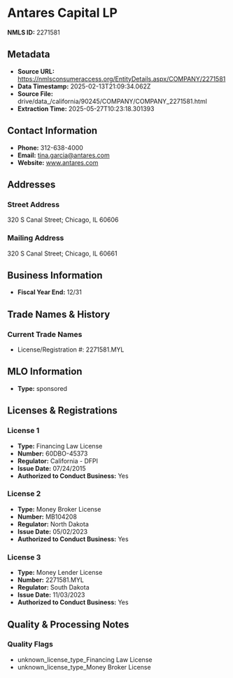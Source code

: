 # Antares Capital LP

**NMLS ID:** 2271581

## Metadata
- **Source URL:** https://nmlsconsumeraccess.org/EntityDetails.aspx/COMPANY/2271581
- **Data Timestamp:** 2025-02-13T21:09:34.062Z
- **Source File:** drive/data_/california/90245/COMPANY/COMPANY_2271581.html
- **Extraction Time:** 2025-05-27T10:23:18.301393

## Contact Information
- **Phone:** 312-638-4000
- **Email:** tina.garcia@antares.com
- **Website:** www.antares.com

## Addresses
### Street Address
320 S Canal Street; Chicago, IL 60606

### Mailing Address
320 S Canal Street; Chicago, IL 60661

## Business Information
- **Fiscal Year End:** 12/31

## Trade Names & History
### Current Trade Names
- License/Registration #: 2271581.MYL

## MLO Information
- **Type:** sponsored

## Licenses & Registrations

### License 1
- **Type:** Financing Law License
- **Number:** 60DBO-45373
- **Regulator:** California - DFPI
- **Issue Date:** 07/24/2015
- **Authorized to Conduct Business:** Yes

### License 2
- **Type:** Money Broker License
- **Number:** MB104208
- **Regulator:** North Dakota
- **Issue Date:** 05/02/2023
- **Authorized to Conduct Business:** Yes

### License 3
- **Type:** Money Lender License
- **Number:** 2271581.MYL
- **Regulator:** South Dakota
- **Issue Date:** 11/03/2023
- **Authorized to Conduct Business:** Yes

## Quality & Processing Notes
### Quality Flags
- unknown_license_type_Financing Law License
- unknown_license_type_Money Broker License
